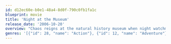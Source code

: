 ```yaml
---
id: d12ec60e-b0e1-48a4-8d0f-790c0fb1fa1c
blueprint: movie
title: 'Night at the Museum'
release_date: '2006-10-20'
overview: "Chaos reigns at the natural history museum when night watchman Larry Daley accidentally stirs up an ancient curse, awakening Attila the Hun, an army of gladiators, a Tyrannosaurus rex and other exhibits. Larry tries desperately to keep the museum under control, but he's fighting a losing battle until President Teddy Roosevelt comes to the rescue."
genres: '[{"id": 28, "name": "Action"}, {"id": 12, "name": "Adventure"}, {"id": 35, "name": "Comedy"}, {"id": 10751, "name": "Family"}, {"id": 14, "name": "Fantasy"}]'
---
```

